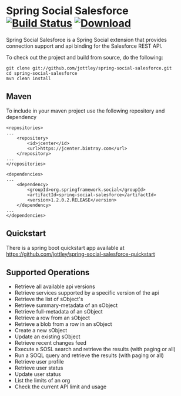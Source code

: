 # Spring Social Salesforce [![Build Status](https://travis-ci.org/jottley/spring-social-salesforce.svg?branch=master)](https://travis-ci.org/jottley/spring-social-salesforce) [ ![Download](https://api.bintray.com/packages/jottley/jottley/spring-social-salesforce/images/download.svg?version=1.2.0.2.RELEASE) ](https://bintray.com/jottley/jottley/spring-social-salesforce/1.2.0.2.RELEASE/link)

Spring Social Salesforce is a Spring Social extension that provides connection support and api binding for the Salesforce
REST API.

To check out the project and build from source, do the following:

    git clone git://github.com/jottley/spring-social-salesforce.git
    cd spring-social-salesforce
    mvn clean install
    
## Maven
To include in your maven project use the following repository and dependency

    <repositories>
    ...
		<repository>
			<id>jcenter</id>
			<url>https://jcenter.bintray.com</url>
		</repository>
    ...
	</repositories>
    
    <dependencies>
    ...
        <dependency>
			<groupId>org.springframework.social</groupId>
			<artifactId>spring-social-salesforce</artifactId>
			<version>1.2.0.2.RELEASE</version>
		</dependency>
    ...
    </dependencies>
    
## Quickstart
There is a spring boot quickstart app available at https://github.com/jottley/spring-social-salesforce-quickstart

## Supported Operations
 - Retrieve all available api versions
 - Retrieve services supported by a specific version of the api
 - Retrieve the list of sObject's
 - Retrieve summary-metadata of an sObject
 - Retrieve full-metadata of an sObject
 - Retrieve a row from an sObject
 - Retrieve a blob from a row in an sObject
 - Create a new sObject
 - Update an existing sObject
 - Retrieve recent changes feed
 - Execute a SOSL search and retrieve the results (with paging or all)
 - Run a SOQL query and retrieve the results (with paging or all)
 - Retrieve user profile
 - Retrieve user status
 - Update user status
 - List the limits of an org
 - Check the current API limit and usage
